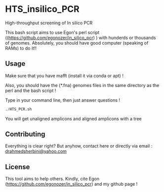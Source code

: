 # HTS_insilico_PCR
High-throughput screening of In silico PCR


This bash script aims to use Egon's perl script ((https://github.com/egonozer/in_silico_pcr) ) with hunderds or thousands of genomes. Absolutely, you should have good computer (speaking of RAMs) to do it!!

## Usage
Make sure that you have mafft (install it via conda or apt) !

Also, you should have the (*.fna) genomes files in the same directory as the perl and the bash script !

Type in your command line, then just answer questions !


```python
./HTS_PCR.sh

```
You will get unaligned amplicons and aligned amplicons with a tree 


## Contributing
Everything is clear right? But anyhow, contact here or directly via email : drahmedsherbini@yahoo.com
## License
This tool aims to help others. Kindly, cite Egon (https://github.com/egonozer/in_silico_pcr) and my github page !
